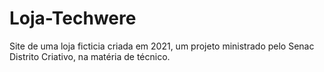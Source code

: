 # Loja-Techwere
 Site de uma loja ficticia criada em 2021, um projeto ministrado pelo Senac Distrito Criativo, na matéria de técnico. 
